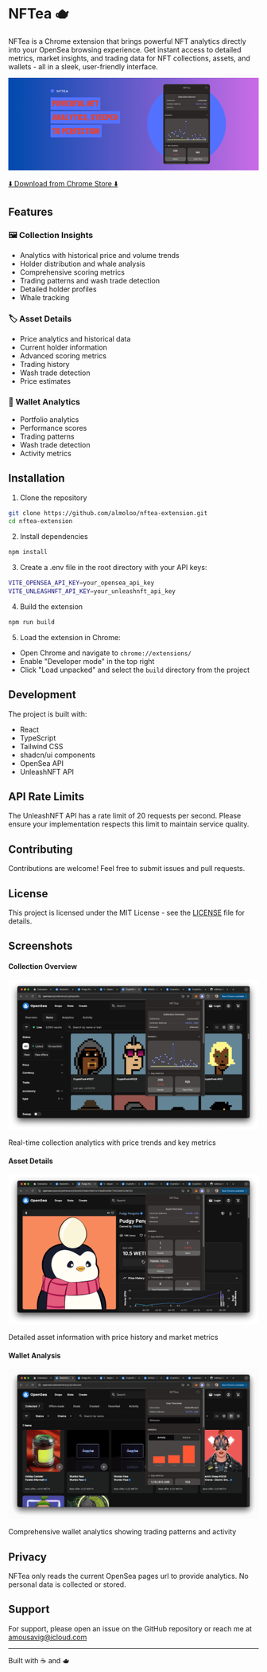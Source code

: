 # NFTea 🫖

NFTea is a Chrome extension that brings powerful NFT analytics directly into your OpenSea browsing experience. Get instant access to detailed metrics, market insights, and trading data for NFT collections, assets, and wallets - all in a sleek, user-friendly interface.

![Cover](./readme/cover.png)

[⬇️ Download from Chrome Store ⬇️](https://chromewebstore.google.com/detail/nftea/jbjnihmiaabpkemcaanblhjdjbphdakc)

## Features

### 🖼️ Collection Insights

-   Analytics with historical price and volume trends
-   Holder distribution and whale analysis
-   Comprehensive scoring metrics
-   Trading patterns and wash trade detection
-   Detailed holder profiles
-   Whale tracking

### 🏷️ Asset Details

-   Price analytics and historical data
-   Current holder information
-   Advanced scoring metrics
-   Trading history
-   Wash trade detection
-   Price estimates

### 👤 Wallet Analytics

-   Portfolio analytics
-   Performance scores
-   Trading patterns
-   Wash trade detection
-   Activity metrics

## Installation

1. Clone the repository

```bash
git clone https://github.com/almoloo/nftea-extension.git
cd nftea-extension
```

2. Install dependencies

```bash
npm install
```

3. Create a .env file in the root directory with your API keys:

```bash
VITE_OPENSEA_API_KEY=your_opensea_api_key
VITE_UNLEASHNFT_API_KEY=your_unleashnft_api_key
```

4. Build the extension

```bash
npm run build
```

5. Load the extension in Chrome:

-   Open Chrome and navigate to `chrome://extensions/`
-   Enable "Developer mode" in the top right
-   Click "Load unpacked" and select the `build` directory from the project

## Development

The project is built with:

-   React
-   TypeScript
-   Tailwind CSS
-   shadcn/ui components
-   OpenSea API
-   UnleashNFT API

## API Rate Limits

The UnleashNFT API has a rate limit of 20 requests per second. Please ensure your implementation respects this limit to maintain service quality.

## Contributing

Contributions are welcome! Feel free to submit issues and pull requests.

## License

This project is licensed under the MIT License - see the [LICENSE](LICENSE) file for details.

## Screenshots

#### Collection Overview

![Collection Overview](./readme/collection.png)

Real-time collection analytics with price trends and key metrics

#### Asset Details

![Asset Overview](./readme/asset.png)

Detailed asset information with price history and market metrics

#### Wallet Analysis

![Wallet Overview](./readme/user.png)

Comprehensive wallet analytics showing trading patterns and activity

## Privacy

NFTea only reads the current OpenSea pages url to provide analytics. No personal data is collected or stored.

## Support

For support, please open an issue on the GitHub repository or reach me at [amousavig@icloud.com](amousavig@icloud.com)

---

Built with ☕ and 🫖
